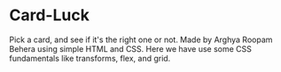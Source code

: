 # Card-Luck
Pick a card, and see if it's the right one or not. Made by Arghya Roopam Behera using simple HTML and CSS. Here we have use some CSS fundamentals like transforms, flex, and grid.
